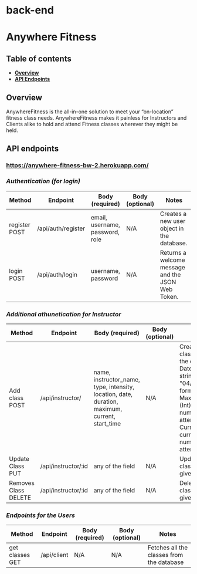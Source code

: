 # back-end

# Anywhere Fitness

## Table of contents

- **[Overview](#overview)**<br>
- **[API Endpoints](#api-endpoints)**<br>

## <a name="overview"></a>Overview

AnywhereFitness is the all-in-one solution to meet your “on-location” fitness class needs.
AnywhereFitness makes it painless for Instructors and Clients alike to hold and attend Fitness
classes wherever they might be held.

## <a name="api-endpoints"></a>API endpoints

### https://anywhere-fitness-bw-2.herokuapp.com/

### **_Authentication (for login)_**

| Method        | Endpoint           | Body (required)                 | Body (optional) | Notes                                             |
| ------------- | ------------------ | ------------------------------- | --------------- | ------------------------------------------------- |
| register POST | /api/auth/register | email, username, password, role | N/A             | Creates a new user object in the database.        |
| login POST    | /api/auth/login    | username, password              | N/A             | Returns a welcome message and the JSON Web Token. |

### **_Additional athunetication for Instructor_**


| Method               | Endpoint            | Body (required)                                                                                | Body (optional) | Notes                                                                                                                                                                            |
| -------------------- | ------------------- | ---------------------------------------------------------------------------------------------- | --------------- | -------------------------------------------------------------------------------------------------------------------------------------------------------------------------------- |
| Add class POST       | /api/instructor/    | name, instructor_name, type, intensity, location, date, duration, maximum, current, start_time | N/A             | Creates a new class object in the database. Date has to string in "04/19/2020" format. Maximum - (Int) Maximum number of attendees. Current - (Int) current number of attendees. |
| Update Class PUT     | /api/instructor/:id | any of the field                                                                               | N/A             | Updates the class with given Id                                                                                                                                                  |
| Removes Class DELETE | /api/instructor/:id | any of the field                                                                               | N/A             | Deletes the class with given Id                                                                                                                                                  |


### **_Endpoints for the Users_**

| Method          | Endpoint    | Body (required) | Body (optional) | Notes                                     |
| --------------- | ----------- | --------------- | --------------- | ----------------------------------------- |
| get classes GET | /api/client | N/A             | N/A             | Fetches all the classes from the database |

